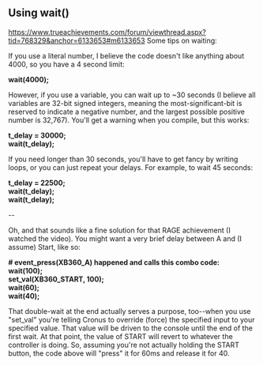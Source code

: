 

## Using wait()
https://www.trueachievements.com/forum/viewthread.aspx?tid=768329&anchor=6133653#m6133653
Some tips on waiting:  
  
If you use a literal number, I believe the code doesn't like anything about 4000, so you have a 4 second limit:  
  
**wait(4000);**  
  
However, if you use a variable, you can wait up to ~30 seconds (I believe all variables are 32-bit signed integers, meaning the most-significant-bit is reserved to indicate a negative number, and the largest possible positive number is 32,767). You'll get a warning when you compile, but this works:  
  
**t_delay = 30000;**  
**wait(t_delay);**  
  
If you need longer than 30 seconds, you'll have to get fancy by writing loops, or you can just repeat your delays. For example, to wait 45 seconds:  
  
**t_delay = 22500;**  
**wait(t_delay);**  
**wait(t_delay);**  
  
--  
  
Oh, and that sounds like a fine solution for that RAGE achievement (I watched the video). You might want a very brief delay between A and (I assume) Start, like so:  
  
**# event_press(XB360_A) happened and calls this combo code:**  
**wait(100);**  
**set_val(XB360_START, 100);**  
**wait(60);**  
**wait(40);**  
  
That double-wait at the end actually serves a purpose, too--when you use "set_val" you're telling Cronus to override (force) the specified input to your specified value. That value will be driven to the console until the end of the first wait. At that point, the value of START will revert to whatever the controller is doing. So, assuming you're not actually holding the START button, the code above will "press" it for 60ms and release it for 40.